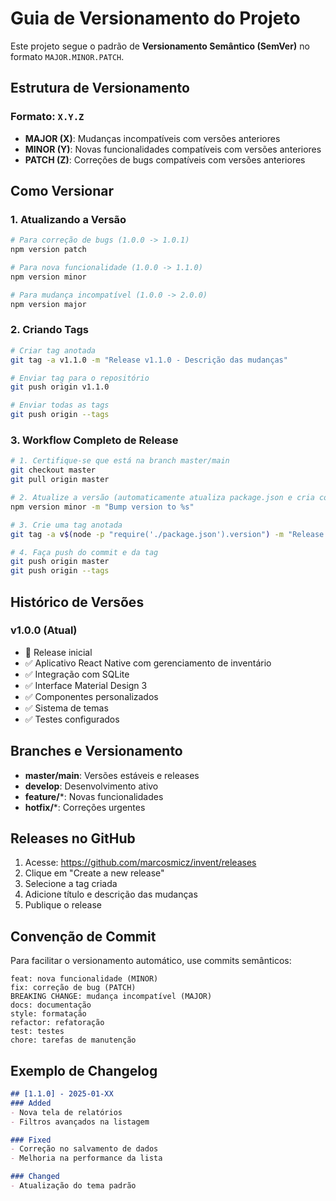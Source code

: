 # Guia de Versionamento do Projeto

Este projeto segue o padrão de **Versionamento Semântico (SemVer)** no formato `MAJOR.MINOR.PATCH`.

## Estrutura de Versionamento

### Formato: `X.Y.Z`

- **MAJOR (X)**: Mudanças incompatíveis com versões anteriores
- **MINOR (Y)**: Novas funcionalidades compatíveis com versões anteriores
- **PATCH (Z)**: Correções de bugs compatíveis com versões anteriores

## Como Versionar

### 1. Atualizando a Versão

```bash
# Para correção de bugs (1.0.0 -> 1.0.1)
npm version patch

# Para nova funcionalidade (1.0.0 -> 1.1.0)
npm version minor

# Para mudança incompatível (1.0.0 -> 2.0.0)
npm version major
```

### 2. Criando Tags

```bash
# Criar tag anotada
git tag -a v1.1.0 -m "Release v1.1.0 - Descrição das mudanças"

# Enviar tag para o repositório
git push origin v1.1.0

# Enviar todas as tags
git push origin --tags
```

### 3. Workflow Completo de Release

```bash
# 1. Certifique-se que está na branch master/main
git checkout master
git pull origin master

# 2. Atualize a versão (automaticamente atualiza package.json e cria commit)
npm version minor -m "Bump version to %s"

# 3. Crie uma tag anotada
git tag -a v$(node -p "require('./package.json').version") -m "Release v$(node -p "require('./package.json').version")"

# 4. Faça push do commit e da tag
git push origin master
git push origin --tags
```

## Histórico de Versões

### v1.0.0 (Atual)
- 🎉 Release inicial
- ✅ Aplicativo React Native com gerenciamento de inventário
- ✅ Integração com SQLite
- ✅ Interface Material Design 3
- ✅ Componentes personalizados
- ✅ Sistema de temas
- ✅ Testes configurados

## Branches e Versionamento

- **master/main**: Versões estáveis e releases
- **develop**: Desenvolvimento ativo
- **feature/***: Novas funcionalidades
- **hotfix/***: Correções urgentes

## Releases no GitHub

1. Acesse: https://github.com/marcosmicz/invent/releases
2. Clique em "Create a new release"
3. Selecione a tag criada
4. Adicione título e descrição das mudanças
5. Publique o release

## Convenção de Commit

Para facilitar o versionamento automático, use commits semânticos:

```
feat: nova funcionalidade (MINOR)
fix: correção de bug (PATCH)
BREAKING CHANGE: mudança incompatível (MAJOR)
docs: documentação
style: formatação
refactor: refatoração
test: testes
chore: tarefas de manutenção
```

## Exemplo de Changelog

```markdown
## [1.1.0] - 2025-01-XX
### Added
- Nova tela de relatórios
- Filtros avançados na listagem

### Fixed
- Correção no salvamento de dados
- Melhoria na performance da lista

### Changed
- Atualização do tema padrão